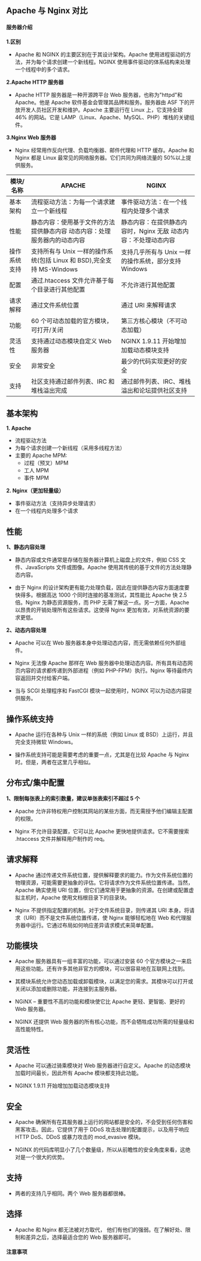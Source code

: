 ## **Apache 与 Nginx 对比**

#### 服务器介绍

**1.区别**

- Apache 和 NGINX 的主要区别在于其设计架构。Apache 使用进程驱动的方法，并为每个请求创建一个新线程。NGINX 使用事件驱动的体系结构来处理一个线程中的多个请求。

**2.Apache HTTP 服务器**

- Apache HTTP 服务器是一种开源跨平台 Web 服务器，也称为"httpd"和 Apache。他是 Apache 软件基金会管理其品牌和服务。服务器由 ASF 下的开放开发人员社区开发和维护。Apache 主要运行在 Linux 上，它支持全球 46% 的网站。它是 LAMP（Linux、Apache、MySQL、PHP）堆栈的关键组件。

**3.Nginx Web 服务器**

- Nginx 经常用作反向代理、负载均衡器、邮件代理和 HTTP 缓存。Apache 和 Nginx 都是 Linux 最常见的网络服务器。它们共同为网络流量的 50%以上提供服务。

| 模块/名称    | APACHE                                                                    | NGINX                                                           |
| ------------ | ------------------------------------------------------------------------- | --------------------------------------------------------------- |
| 基本架构     | 流程驱动方法：为每一个请求建立一个新线程                                  | 事件驱动方法：在一个线程内处理多个请求                          |
| 性能         | 静态内容：使用基于文件的方法提供静态内容 动态内容：处理服务器内的动态内容 | 静态内容：在提供静态内容时，Nginx 无敌 动态内容：不处理动态内容 |
| 操作系统支持 | 支持所有与 Unix 一样的操作系统\(包括 Linux 和 BSD\),完全支持 MS\-Windows  | 支持几乎所有与 Unix 一样的操作系统，部分支持 Windows            |
| 配置         | 通过\.htaccess 文件允许基于每个目录进行其他配置                           | 不允许进行其他配置                                              |
| 请求解释     | 通过文件系统位置                                                          | 通过 URI 来解释请求                                             |
| 功能         | 60 个可动态加载的官方模块，可打开/关闭                                    | 第三方核心模块（不可动态加载）                                  |
| 灵活性       | 支持通过动态模块自定义 Web 服务器                                         | NGINX 1.9.11 开始增加加载动态模块支持                           |
| 安全         | 非常安全                                                                  | 最少的代码实现更好的安全                                        |
| 支持         | 社区支持通过邮件列表、IRC 和堆栈溢出完成                                  | 通过邮件列表、IRC、堆栈溢出和论坛提供社区支持                   |

## **基本架构**

**1. Apache**

- 流程驱动方法
- 为每个请求创建一个新线程（采用多线程方法）
- 主要的 Apache MPM:
  - 过程（预叉）MPM
  - 工人 MPM
  - 事件 MPM

**2. Nginx（更加轻量级）**

- 事件驱动方法（支持异步处理请求）
- 在一个线程内处理多个请求

## **性能**

**1、静态内容处理**

- 静态内容或文件通常是存储在服务器计算机上磁盘上的文件，例如 CSS 文件、JavaScripts 文件或图像。Apache 使用其传统的基于文件的方法处理静态内容。

- 由于 Nginx 的设计架构更有能力处理负载，因此在提供静态内容方面速度要快得多。根据高达 1000 个同时连接的基准测试，其性能比 Apache 快 2.5 倍。Nginx 为静态资源服务，而 PHP 无需了解这一点。另一方面，Apache 以昂贵的开销处理所有这些请求。这使得 Nginx 更加有效，对系统资源的要求更低。

**2、动态内容处理**

- Apache 可以在 Web 服务器本身中处理动态内容，而无需依赖任何外部组件。

- Nginx 无法像 Apache 那样在 Web 服务器中处理动态内容。所有具有动态网页内容的请求都传递到外部进程（例如 PHP-FPM）执行。Nginx 等待最终内容返回并交付给客户端。

- 当与 SCGI 处理程序和 FastCGI 模块一起使用时，NGINX 可以为动态内容提供服务。

## **操作系统支持**

- Apache 运行在各种与 Unix 一样的系统（例如 Linux 或 BSD）上运行，并且完全支持微软 Windows。

- 操作系统支持可能是需要考虑的重要一点，尤其是在比较 Apache 与 Nginx 时。但是，两者在这里几乎相似。

## **分布式/集中配置**

**1、限制每张表上的索引数量，建议单张表索引不超过 5 个**

- Apache 允许非特权用户控制其网站的某些方面，而无需授予他们编辑主配置的权限。

- Nginx 不允许目录配置，它可以比 Apache 更快地提供请求。它不需要搜索 .htaccess 文件并解释用户制作的 req。

## **请求解释**

- Apache 通过传递文件系统位置，提供解释要求的能力。作为文件系统位置的物理资源，可能需要更抽象的评估。它将请求作为文件系统位置传递。当然，Apache 确实使用 URI 位置，但它们通常用于更抽象的资源。在创建或配置虚拟主机时，Apache 使用文档根目录下的目录块。

- Nginx 不提供指定配置的机制。对于文件系统目录，则传递其 URI 本身。将请求（URI）而不是文件系统位置传递，使 Nginx 能够轻松地在 Web 和代理服务器中运行。它通过布局如何响应差异请求模式来简单配置。

## **功能模块**

- Apache 服务器具有一组丰富的功能，可以通过安装 60 个官方模块之一来启用这些功能。还有许多其他非官方的模块，可以很容易地在互联网上找到。

- 其模块系统允许您动态加载或卸载模块，以满足您的需求。其模块可以打开或关闭以添加或删除功能，并连接到主服务器。

- NGiNX – 重要性不高的功能和模块使它比 Apache 更轻、更智能、更好的 Web 服务器。

- NGINX 还提供 Web 服务器的所有核心功能，而不会牺牲成功所需的轻量级和高性能特性。

## **灵活性**

- Apache 可以通过骑乘模块对 Web 服务器进行自定义。Apache 的动态模块加载时间最长，因此所有 Apache 模块都支持此功能。

- NGINX 1.9.11 开始增加加载动态模块支持

## **安全**

- Apache 确保所有在其服务器上运行的网站都是安全的，不会受到任何伤害和黑客攻击。因此，它提供了用于 DDoS 攻击处理的配置提示，以及用于响应 HTTP DoS、DDoS 或暴力攻击的 mod_evasive 模块。

- NGINX 的代码库明显小了几个数量级，所以从前瞻性的安全角度来看，这绝对是一个很大的优势。

## **支持**

- 两者的支持几乎相同。两个 Web 服务器都很棒。

## **选择**

- Apache 和 Nginx 都无法被对方取代， 他们有他们的强弱。在了解好处、限制和差异之后，选择最适合您的 Web 服务器即可。

#### 注意事项

